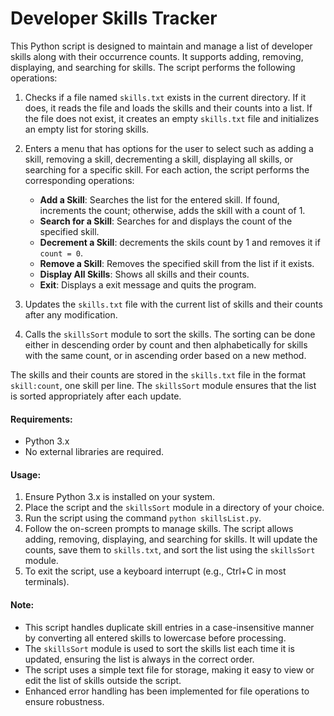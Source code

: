 # Developer Skills Tracker

This Python script is designed to maintain and manage a list of developer skills along with their occurrence counts. It supports adding, removing, displaying, and searching for skills. The script performs the following operations:

1. Checks if a file named `skills.txt` exists in the current directory. If it does, it reads the file and loads the skills and their counts into a list. If the file does not exist, it creates an empty `skills.txt` file and initializes an empty list for storing skills.

2. Enters a menu that has options for the user to select such as adding a skill, removing a skill, decrementing a skill, displaying all skills, or searching for a specific skill. For each action, the script performs the corresponding operations:
    - **Add a Skill**: Searches the list for the entered skill. If found, increments the count; otherwise, adds the skill with a count of 1.
    - **Search for a Skill**: Searches for and displays the count of the specified skill.
    - **Decrement a Skill**: decrements the skils count by 1 and removes it if `count = 0`.
    - **Remove a Skill**: Removes the specified skill from the list if it exists.
    - **Display All Skills**: Shows all skills and their counts.
    - **Exit**: Displays a exit message and quits the program.

3. Updates the `skills.txt` file with the current list of skills and their counts after any modification.

4. Calls the `skillsSort` module to sort the skills. The sorting can be done either in descending order by count and then alphabetically for skills with the same count, or in ascending order based on a new method.

The skills and their counts are stored in the `skills.txt` file in the format `skill:count`, one skill per line. The `skillsSort` module ensures that the list is sorted appropriately after each update.

#### Requirements:
- Python 3.x
- No external libraries are required.

#### Usage:
1. Ensure Python 3.x is installed on your system.
2. Place the script and the `skillsSort` module in a directory of your choice.
3. Run the script using the command `python skillsList.py`.
4. Follow the on-screen prompts to manage skills. The script allows adding, removing, displaying, and searching for skills. It will update the counts, save them to `skills.txt`, and sort the list using the `skillsSort` module.
5. To exit the script, use a keyboard interrupt (e.g., Ctrl+C in most terminals).

#### Note:
- This script handles duplicate skill entries in a case-insensitive manner by converting all entered skills to lowercase before processing.
- The `skillsSort` module is used to sort the skills list each time it is updated, ensuring the list is always in the correct order.
- The script uses a simple text file for storage, making it easy to view or edit the list of skills outside the script.
- Enhanced error handling has been implemented for file operations to ensure robustness.